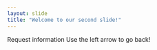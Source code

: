 ```yaml
---
layout: slide
title: "Welcome to our second slide!"
---
```

Request information
Use the left arrow to go back!
